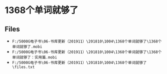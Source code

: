 # 1368个单词就够了

## Files

- `F:/5000G电子书\06-书库更新（201911）\201810\1004\1368个单词就够了\1368个单词就够了.mobi`
- `F:/5000G电子书\06-书库更新（201911）\201810\1004\1368个单词就够了\1368个单词就够了：实用篇.mobi`
- `F:/5000G电子书\06-书库更新（201911）\201810\1004\1368个单词就够了\files.txt`
